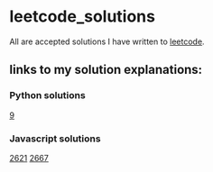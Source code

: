 # leetcode_solutions
All are accepted solutions I have written to [leetcode](https://leetcode.com/).

## links to my solution explanations:

### Python solutions
[9](https://leetcode.com/problems/palindrome-number/solutions/3591298/easy-simple-python3-solution-beats-95/)

### Javascript solutions
[2621](https://leetcode.com/problems/sleep/solutions/3883019/two-easy-and-short-solutions-javascript-beats-over-90-return-instead-of-await/)
[2667](https://leetcode.com/problems/create-hello-world-function/solutions/3882950/two-easy-short-solutions-beat-over-90-using-return/)
